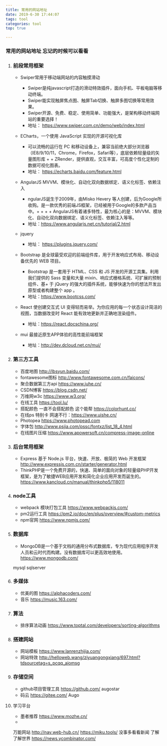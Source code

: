```yaml
---
title: 常用的网站地址
date: 2019-6-30 17:44:07
tags: tool
categories: tool
top: true

---
```


###  常用的网站地址 忘记的时候可以看看
<!-- more -->
1. ### 前段常用框架
    + Swiper常用于移动端网站的内容触摸滑动
        + Swiper是纯javascript打造的滑动特效插件，面向手机、平板电脑等移动终端。
        + Swiper能实现触屏焦点图、触屏Tab切换、触屏多图切换等常用效果。
        + Swiper开源、免费、稳定、使用简单、功能强大，是架构移动终端网站的重要选择！
        + 地址： https://www.swiper.com.cn/demo/web/index.html

    + ECharts，一个使用 JavaScript 实现的开源可视化库
        + 可以流畅的运行在 PC 和移动设备上，兼容当前绝大部分浏览器（IE8/9/10/11，Chrome，Firefox，Safari等），底层依赖轻量级的矢量图形库 + + ZRender，提供直观，交互丰富，可高度个性化定制的数据可视化图表。
        + 地址： https://echarts.baidu.com/feature.html

    + AngularJS MVVM、模块化、自动化双向数据绑定、语义化标签、依赖注入
        + ngularJS诞生于2009年，由Misko Hevery 等人创建，后为Google所收购。是一款优秀的前端JS框架，已经被用于Google的多款产品当中。+ + +   + AngularJS有着诸多特性，最为核心的是：MVVM、模块化、自动化双向数据绑定、语义化标签、依赖注入等等。
        + 地址：https://www.angularjs.net.cn/tutorial/2.html

    + jquery
        + 地址： https://plugins.jquery.com/

    + Bootstrap 是全球最受欢迎的前端组件库，用于开发响应式布局、移动设备优先的 WEB 项目。
        + Bootstrap 是一套用于 HTML、CSS 和 JS 开发的开源工具集。利用我们提供的 Sass 变量和大量 mixin、响应式栅格系统、可扩展的预制组件、基+ 于 jQuery 的强大的插件系统，能够快速为你的想法开发出原型或者构建整个 app 。
        + 地址：https://www.bootcss.com/

    + React 使创建交互式 UI 变得轻而易举。为你应用的每一个状态设计简洁的视图，当数据改变时 React 能有效地更新并正确地渲染组件。
        + 地址：https://react.docschina.org/

    + mui 最接近原生APP体验的高性能前端框架
        + 地址：http://dev.dcloud.net.cn/mui/

2. ### 第三方工具
    + 百度地图 http://lbsyun.baidu.com/
    + fontawesome图标 http://www.fontawesome.com.cn/faicons/
    + 聚合数据第三方api https://www.juhe.cn/
    + CSDN博客 https://blog.csdn.net/
    + 万维网w3c https://www.w3.org/
    + 在线工具 https://tool.lu/
    + 搭配颜色 一直不会搭配颜色 这个能帮 https://colorhunt.co/
    + 在线ps 特别卡 网速不行：https://www.uishe.cn/
    + Photopea https://www.photopead.com
    + 字体包 http://www.psjia.com/pssc/fontxz/list_18_4.html
    + 在线图片压缩 https://www.apowersoft.cn/compress-image-online
3. ### 后台常用框架
    + Express 基于 Node.js 平台，快速、开放、极简的 Web 开发框架
        http://www.expressjs.com.cn/starter/generator.html
    + ThinkPHP是一个免费开源的，快速、简单的面向对象的轻量级PHP开发框架，是为了敏捷WEB应用开发和简化企业应用开发而诞生的。
        https://www.kancloud.cn/manual/thinkphp5/118011

4. ### node工具
    + webpack 模块打包工具 https://www.webpackjs.com/
    + pm2运行工具 https://pm2.io/doc/en/plus/overview/#custom-metrics
    + npm官网 https://www.npmjs.com/
   
5. ### 数据库
    + MongoDB是一个基于文档的通用分布式数据库，专为现代应用程序开发人员和云时代而构建。没有数据库可以更高效地使用。 https://www.mongodb.com/

    mysql
    sqlserver

6. ### 多媒体
    + 优美的图 https://alphacoders.com/
    + 音乐 https://music.163.com/

7. ###   算法
    + 排序算法动画 https://www.toptal.com/developers/sorting-algorithms

8. ###   搭建网站
    +  网站模板 https://www.lanrenzhijia.com/
    +  网站特效 http://helloweb.wang/ziyuangongxiang/697.html?tdsourcetag=s_pcqq_aiomsg

9. ### 存储空间
    + github项目管理工具 https://github.com/   augostar
    + 码云 https://gitee.com/    Augo

10. 学习平台
    + 墨者推荐 https://www.mozhe.cn/
    + 

    万能网站
    http://nav.web-hub.cn/
    https://miku.tools/
    没事多看看新闻 了解了解世界
    https://news.ycombinator.com/